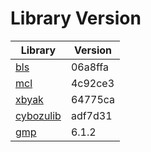 # Library Version

Library | Version
------- | -------
[bls](https://github.com/herumi/bls) | 06a8ffa
[mcl](https://github.com/herumi/mcl) | 4c92ce3
[xbyak](https://github.com/herumi/xbyak) | 64775ca
[cybozulib](https://github.com/herumi/cybozulib) | adf7d31
[gmp](https://gmplib.org) | 6.1.2
